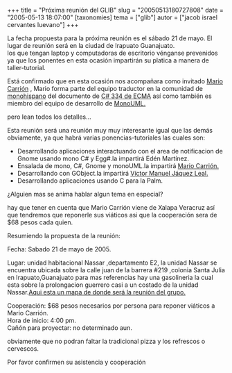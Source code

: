 +++
title = "Próxima reunión del GLIB"
slug = "20050513180727808"
date = "2005-05-13 18:07:00"
[taxonomies]
tema = ["glib"]
autor = ["jacob israel cervantes luevano"]
+++

La fecha propuesta para la próxima reunión es el sábado 21 de mayo. El
lugar de reunión será en la ciudad de Irapuato Guanajuato.  
los que tengan laptop y computadoras de escritorio vénganse prevenidos
ya que los ponentes en esta ocasión impartirán su platica a manera de
taller-tutorial.  
  
Está confirmado que en esta ocasión nos acompañara como invitado [Mario
Carrión](http://marioc.blogspot.com/) , Mario forma parte del equipo
traductor en la comunidad de [monohispano](http://www.monohispano.org/)
del documento de [C# 334 de
ECMA](http://www.ecma-international.org/publications/standards/Ecma-334.htm)
así como también es miembro del equipo de desarrollo de
[MonoUML.](http://www.monouml.org/)  
  
pero lean todos los detalles...

<!-- more -->
Esta reunión será una reunión muy muy interesante igual que las demás
obviamente, ya que habrá varias ponencias-tutoriales las cuales son:

-   Desarrollando aplicaciones interactuando con el area de notificacion
    de Gnome usando mono C# y Egg#.la impartirá Edén Martínez.
-   Ensalada de mono, C#, Gnome y monoUML.la impartirá [Mario
    Carrión.](http://marioc.blogspot.com/)
-   Desarrollando con GObject.la impartirá [Víctor Manuel Jáquez
    Leal.](http://www.ceyusa.com)
-   Desarrollando aplicaciones usando C para la Palm.

¿Alguien mas se anima hablar algun tema en especial?  
  
hay que tener en cuenta que Mario Carrión viene de Xalapa Veracruz así
que tendremos que reponerle sus viáticos asi que la cooperación sera de
$68 pesos cada quien.  
  
Resumiendo la propuesta de la reunión:  
  
Fecha: Sabado 21 de mayo de 2005.  
  
Lugar: unidad habitacional Nassar ,departamento E2, la unidad Nassar se
encuentra ubicada sobre la calle juan de la barrera #219 ,colonia Santa
Julia en Irapuato,Guanajuato para mas referencias hay una gasolineria la
cual esta sobre la prolongacion guerrero casi a un costado de la unidad
Nassar.[Aqui esta un mapa de donde será la reunión del
grupo.](http://monoeduc.org/jacob/imgs/mapaglib.jpg)  
  
Cooperación: $68 pesos necesarios por persona para reponer viáticos a
Mario Carrión.  
Hora de inicio: 4:00 pm.  
Cañón para proyectar: no determinado aun.  
  
obviamente que no podran faltar la tradicional pizza y los refrescos o
cervescos.  
  
Por favor confirmen su asistencia y cooperación


